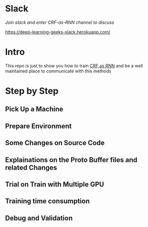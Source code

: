 # Slack
*Join slack and enter CRF-as-RNN channel to discuss*

https://deep-learning-geeks-slack.herokuapp.com/


# Intro

This repo is just to show you how to train [CRF as RNN](https://github.com/torrvision/crfasrnn) and be a well maintained place to communicate with this methods



# Step by Step


## Pick Up a Machine


## Prepare Environment


## Some Changes on Source Code


## Explainations on the Proto Buffer files and related Changes


## Trial on Train with Multiple GPU


## Training time consumption


## Debug and Validation


